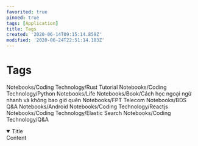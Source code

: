 ```yaml
---
favorited: true
pinned: true
tags: [Application]
title: Tags
created: '2020-06-14T09:15:14.859Z'
modified: '2020-06-24T22:51:14.183Z'
---
```


# Tags
Notebooks/Coding Technology/Rust Tutorial
Notebooks/Coding Technology/Python
Notebooks/Life
Notebooks/Book/Cách học ngoại ngữ nhanh và không bao giờ quên
Notebooks/FPT Telecom
Notebooks/BDS Q&A
Notebooks/Android
Notebooks/Coding Technology/Reactjs
Notebooks/Coding Technology/Elastic Search
Notebooks/Coding Technology/Q&A


<details open>
<summary>Title</summary>
<markdown>
Content
</markdown>
</details>
